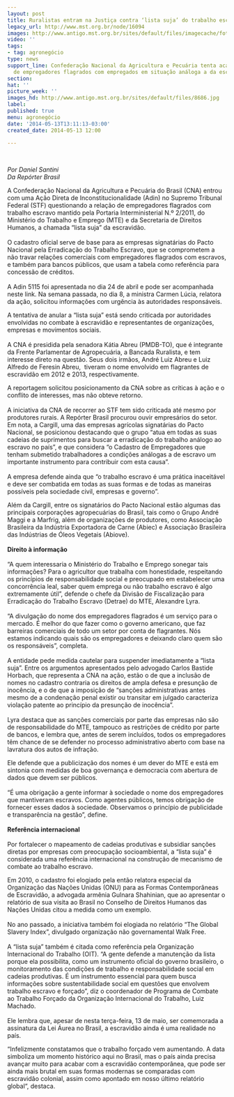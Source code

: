 ```yaml
---
layout: post
title: Ruralistas entram na Justiça contra ‘lista suja’ do trabalho escravo
legacy_url: http://www.mst.org.br/node/16094
images: http://www.antigo.mst.org.br/sites/default/files/imagecache/foto_destaque/8686.jpg
video: ''
tags:
- tag: agronegócio
type: news
support_line: Confederação Nacional da Agricultura e Pecuária tenta acabar com cadastro
  de empregadores flagrados com empregados em situação análoga a da escravidão.
section: 
hat: ''
picture_week: ''
images_hd: http://www.antigo.mst.org.br/sites/default/files/8686.jpg
label: 
published: true
menu: agronegócio
date: '2014-05-13T13:11:13-03:00'
created_date: 2014-05-13 12:00

---
```

<p>&nbsp;</p><p><em>Por Daniel Santini<br>Da Repórter Brasil</em></p><p>A Confederação Nacional da Agricultura e Pecuária do Brasil (CNA) entrou com uma Ação Direta de Inconstitucionalidade (Adin) no Supremo Tribunal Federal (STF) questionando a relação de empregadores flagrados com trabalho escravo mantido pela Portaria Interministerial N.º 2/2011, do Ministério do Trabalho e Emprego (MTE) e da Secretaria de Direitos Humanos, a chamada “lista suja” da escravidão.<br><br>O cadastro oficial serve de base para as empresas signatárias do Pacto Nacional pela Erradicação do Trabalho Escravo, que se comprometem a não travar relações comerciais com empregadores flagrados com escravos, e também para bancos públicos, que usam a tabela como referência para concessão de créditos.<br><br>A Adin 5115 foi apresentada no dia 24 de abril e pode ser acompanhada neste link. Na semana passada, no dia 8, a ministra Carmen Lúcia, relatora da ação, solicitou informações com urgência às autoridades responsáveis.</p><p>A tentativa de anular a “lista suja” está sendo criticada por autoridades envolvidas no combate à escravidão e representantes de organizações, empresas e movimentos sociais. <br><br>A CNA é presidida pela senadora Kátia Abreu (PMDB-TO), que é integrante da Frente Parlamentar de Agropecuária, a Bancada Ruralista, e tem interesse direto na questão. Seus dois irmãos, André Luiz Abreu e Luiz Alfredo de Feresin Abreu,&nbsp; tiveram o nome envolvido em flagrantes de escravidão em 2012 e 2013, respectivamente.</p><p>A reportagem solicitou posicionamento da CNA sobre as críticas à ação e o conflito de interesses, mas não obteve retorno.<br><br>A iniciativa da CNA de recorrer ao STF tem sido criticada até mesmo por produtores rurais. A Repórter Brasil procurou ouvir empresários do setor. Em nota, a Cargill, uma das empresas agrícolas signatárias do Pacto Nacional, se posicionou destacando que o grupo “atua em todas as suas cadeias de suprimentos para buscar a erradicação do trabalho análogo ao escravo no país”, e que considera “o Cadastro de Empregadores que tenham submetido trabalhadores a condições análogas a de escravo um importante instrumento para contribuir com esta causa”.<br><br>A empresa defende ainda que “o trabalho escravo é uma prática inaceitável e deve ser combatida em todas as suas formas e de todas as maneiras possíveis pela sociedade civil, empresas e governo”.</p><p>Além da Cargill, entre os signatários do Pacto Nacional estão algumas das principais corporações agropecuárias do Brasil, tais como o Grupo André Maggi e a Marfrig, além de organizações de produtores, como Associação Brasileira da Indústria Exportadora de Carne (Abiec) e Associação Brasileira das Indústrias de Óleos Vegetais (Abiove).<br><strong><br>Direito à informação</strong><br><br>“A quem interessaria o Ministério do Trabalho e Emprego sonegar tais informações? Para o agricultor que trabalha com honestidade, respeitando os princípios de responsabilidade social e preocupado em estabelecer uma concorrência leal, saber quem emprega ou não trabalho escravo é algo extremamente útil”, defende o chefe da Divisão de Fiscalização para Erradicação do Trabalho Escravo (Detrae) do MTE, Alexandre Lyra.<br><br>“A divulgação do nome dos empregadores flagrados é um serviço para o mercado. É melhor do que fazer como o governo americano, que faz barreiras comerciais de todo um setor por conta de flagrantes. Nós estamos indicando quais são os empregadores e deixando claro quem são os responsáveis”, completa.<br>&nbsp; <br>A entidade pede medida cautelar para suspender imediatamente a “lista suja”. Entre os argumentos apresentados pelo advogado Carlos Bastide Horbach, que representa a CNA na ação, estão o de que a inclusão de nomes no cadastro contraria os direitos de ampla defesa e presunção de inocência, e o de que a imposição de “sanções administrativas antes mesmo de a condenação penal existir ou transitar em julgado caracteriza violação patente ao princípio da presunção de inocência”. <br><br>Lyra destaca que as sanções comerciais por parte das empresas não são de responsabilidade do MTE, tampouco as restrições de crédito por parte de bancos, e lembra que, antes de serem incluídos, todos os empregadores têm chance de se defender no processo administrativo aberto com base na lavratura dos autos de infração.</p><p>Ele defende que a publicização dos nomes é um dever do MTE e está em sintonia com medidas de boa governança e democracia com abertura de dados que devem ser públicos.<br><br>“É uma obrigação a gente informar à sociedade o nome dos empregadores que mantiveram escravos. Como agentes públicos, temos obrigação de fornecer esses dados à sociedade. Observamos o princípio de publicidade e transparência na gestão”, define.<br><br><strong>Referência internacional</strong><br><br>Por fortalecer o mapeamento de cadeias produtivas e subsidiar sanções diretas por empresas com preocupação socioambiental, a “lista suja” é considerada uma referência internacional na construção de mecanismo de combate ao trabalho escravo.</p><p>Em 2010, o cadastro foi elogiado pela então relatora especial da Organização das Nações Unidas (ONU) para as Formas Contemporâneas de Escravidão, a advogada armênia Gulnara Shahinian, que ao apresentar o relatório de sua visita ao Brasil no Conselho de Direitos Humanos das Nações Unidas citou a medida como um exemplo.<br>&nbsp;<br>No ano passado, a iniciativa também foi elogiada no relatório “The Global Slavery Index”, divulgado organização não governamental Walk Free.<br><br>A “lista suja” também é citada como referência pela Organização Internacional do Trabalho (OIT). “A gente defende a manutenção da lista porque ela possibilita, como um instrumento oficial do governo brasileiro, o monitoramento das condições de trabalho e responsabilidade social em cadeias produtivas. É um instrumento essencial para quem busca informações sobre sustentabilidade social em questões que envolvem trabalho escravo e forçado”, diz o coordenador de Programa de Combate ao Trabalho Forçado da Organização Internacional do Trabalho, Luiz Machado.<br><br>Ele lembra que, apesar de nesta terça-feira, 13 de maio, ser comemorada a assinatura da Lei Áurea no Brasil, a escravidão ainda é uma realidade no país.</p><p>“Infelizmente constatamos que o trabalho forçado vem aumentando. A data simboliza um momento histórico aqui no Brasil, mas o país ainda precisa avançar muito para acabar com a escravidão contemporânea, que pode ser ainda mais brutal em suas formas modernas se comparadas com escravidão colonial, assim como apontado em nosso último relatório global“, destaca.</p>
